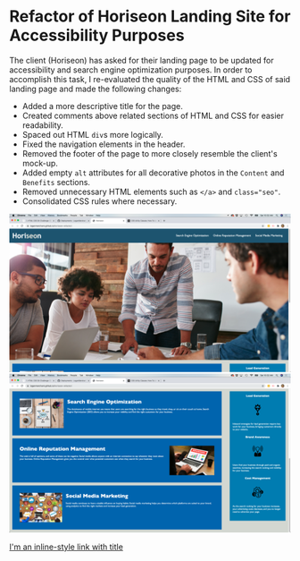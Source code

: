 # Refactor of Horiseon Landing Site for Accessibility Purposes

The client (Horiseon) has asked for their landing page to be updated for accessibility and search engine optimization purposes. In order to accomplish this task, I re-evaluated the quality of the HTML and CSS of said landing page and made the following changes:

* Added a more descriptive title for the page.
* Created comments above related sections of HTML and CSS for easier readability.
* Spaced out HTML `div`s more logically.
* Fixed the navigation elements in the header.
* Removed the footer of the page to more closely resemble the client's mock-up.
* Added empty `alt` attributes for all decorative photos in the `Content` and `Benefits` sections.
* Removed unnecessary HTML elements such as `</a>` and `class="seo"`.
* Consolidated CSS rules where necessary.

![alt text](./assets/images/header-hero.png "Header and Hero")
![alt text](./assets/images/content-benefits.png "Content and Benefits")

[I'm an inline-style link with title](https://loganmerchant.github.io/horiseon-refactor/ "Horiseon")